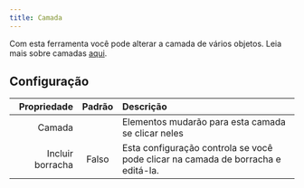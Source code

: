 ```yaml
---
title: Camada
---
```


Com esta ferramenta você pode alterar a camada de vários objetos. Leia mais sobre camadas [aqui](../layers.md).

## Configuração

|      Propriedade | Padrão | Descrição                                                                        |
| ----------------:|:------:|:-------------------------------------------------------------------------------- |
|           Camada |        | Elementos mudarão para esta camada se clicar neles                               |
| Incluir borracha | Falso  | Esta configuração controla se você pode clicar na camada de borracha e editá-la. |
